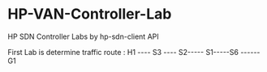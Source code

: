 # HP-VAN-Controller-Lab
HP SDN Controller Labs by hp-sdn-client API

First Lab is determine traffic route :
    H1 ---- S3 ---- S2----- S1-----S6 ------G1
